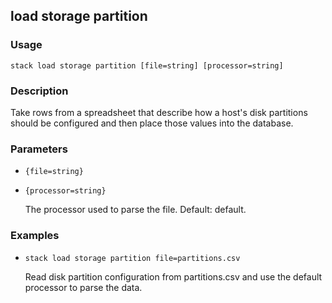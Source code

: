 ## load storage partition

### Usage

`stack load storage partition [file=string] [processor=string]`

### Description

Take rows from a spreadsheet that describe how a host's disk partitions
	should be configured and then place those values into the database.

### Parameters
* `{file=string}`
* `{processor=string}`

   The processor used to parse the file.
	Default: default.

### Examples

* `stack load storage partition file=partitions.csv`

   Read disk partition configuration from partitions.csv and use the
	default processor to parse the data.



